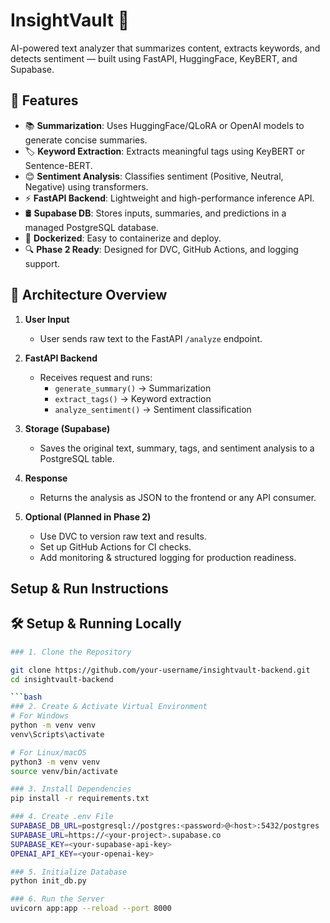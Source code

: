 # InsightVault 🧠
AI-powered text analyzer that summarizes content, extracts keywords, and detects sentiment — built using FastAPI, HuggingFace, KeyBERT, and Supabase.

## 🚀 Features

- 📚 **Summarization**: Uses HuggingFace/QLoRA or OpenAI models to generate concise summaries.
- 🏷️ **Keyword Extraction**: Extracts meaningful tags using KeyBERT or Sentence-BERT.
- 😊 **Sentiment Analysis**: Classifies sentiment (Positive, Neutral, Negative) using transformers.
- ⚡ **FastAPI Backend**: Lightweight and high-performance inference API.
- 🛢️ **Supabase DB**: Stores inputs, summaries, and predictions in a managed PostgreSQL database.
- 🐳 **Dockerized**: Easy to containerize and deploy.
- 🔍 **Phase 2 Ready**: Designed for DVC, GitHub Actions, and logging support.

## 🧱 Architecture Overview

1. **User Input**  
   - User sends raw text to the FastAPI `/analyze` endpoint.

2. **FastAPI Backend**
   - Receives request and runs:
     - `generate_summary()` → Summarization
     - `extract_tags()` → Keyword extraction
     - `analyze_sentiment()` → Sentiment classification

3. **Storage (Supabase)**
   - Saves the original text, summary, tags, and sentiment analysis to a PostgreSQL table.

4. **Response**
   - Returns the analysis as JSON to the frontend or any API consumer.

5. **Optional (Planned in Phase 2)**
   - Use DVC to version raw text and results.
   - Set up GitHub Actions for CI checks.
   - Add monitoring & structured logging for production readiness.

## Setup & Run Instructions
## 🛠️ Setup & Running Locally
```bash
### 1. Clone the Repository

git clone https://github.com/your-username/insightvault-backend.git
cd insightvault-backend

```bash
### 2. Create & Activate Virtual Environment
# For Windows
python -m venv venv
venv\Scripts\activate

# For Linux/macOS
python3 -m venv venv
source venv/bin/activate

### 3. Install Dependencies
pip install -r requirements.txt

### 4. Create .env File
SUPABASE_DB_URL=postgresql://postgres:<password>@<host>:5432/postgres
SUPABASE_URL=https://<your-project>.supabase.co
SUPABASE_KEY=<your-supabase-api-key>
OPENAI_API_KEY=<your-openai-key>

### 5. Initialize Database
python init_db.py

### 6. Run the Server
uvicorn app:app --reload --port 8000
